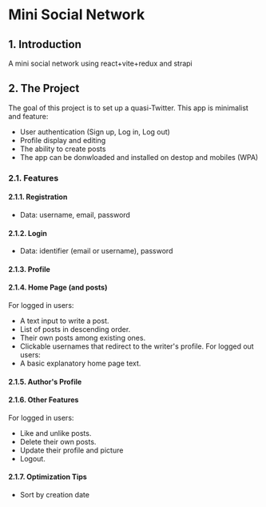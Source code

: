# Mini Social Network

## 1. Introduction
A mini social network using react+vite+redux and strapi

## 2. The Project
The goal of this project is to set up a quasi-Twitter. This app is minimalist and  feature:
- User authentication (Sign up, Log in, Log out)
- Profile display and editing
- The ability to create posts
- The app can be donwloaded and installed on destop and mobiles (WPA)

### 2.1. Features

#### 2.1.1. Registration
- Data: username, email, password

#### 2.1.2. Login
- Data: identifier (email or username), password

#### 2.1.3. Profile

#### 2.1.4. Home Page (and posts)
For logged in users:
- A text input to write a post.
- List of posts in descending order.
- Their own posts among existing ones.
- Clickable usernames that redirect to the writer's profile.
For logged out users: 
- A basic explanatory home page text.

#### 2.1.5. Author's Profile

#### 2.1.6. Other Features
For logged in users:
- Like and unlike posts.
- Delete their own posts.
- Update their profile and picture
- Logout.

#### 2.1.7. Optimization Tips
- Sort by creation date

